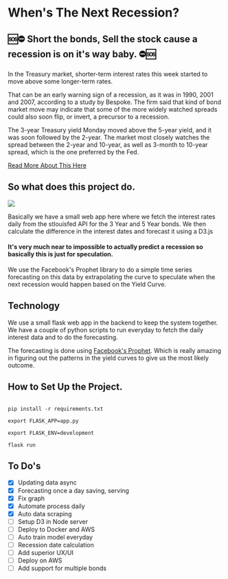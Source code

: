 # When's The Next Recession?

## :sos::no_entry: Short the bonds, Sell the stock cause a recession is on it's way baby. :no_entry::sos:

In the Treasury market, shorter-term interest rates this week started to move above some longer-term rates.

That can be an early warning sign of a recession, as it was in 1990, 2001 and 2007, according to a study by Bespoke. The firm said that kind of bond market move may indicate that some of the more widely watched spreads could also soon flip, or invert, a precursor to a recession.

The 3-year Treasury yield Monday moved above the 5-year yield, and it was soon followed by the 2-year. The market most closely watches the spread between the 2-year and 10-year, as well as 3-month to 10-year spread, which is the one preferred by the Fed.

[Read More About This Here](https://www.cnbc.com/2018/12/04/the-yield-curve-explained-and-how-it-became--wall-streets-barometer.html)

## So what does this project do.

![](https://media.giphy.com/media/8c6YTRuQE9ejh2aXIy/giphy.gif)

Basically we have a small web app here where we fetch the interest rates daily from the stlouisfed API for the 3 Year and 5 Year bonds. We then calculate the difference in the interest dates and forecast it using a D3.js

#### It's very much near to impossible to actually predict a recession so basically this is just for speculation. 

We use the Facebook's Prophet library to do a simple time series forecasting on this data by extrapolating the curve to speculate when the next recession would happen based on the Yield Curve.


## Technology

We use a small flask web app in the backend to keep the system together. We have a couple of python scripts to run everyday to fetch the daily interest data and to do the forecasting.

The forecasting is done using [Facebook's Prophet](https://github.com/facebook/prophet). Which is really amazing in figuring out the patterns in the yield curves to give us the most likely outcome.

## How to Set Up the Project.

```

pip install -r requirements.txt

export FLASK_APP=app.py

export FLASK_ENV=development

flask run

```

## To Do's

- [x] Updating data async
- [x] Forecasting once a day saving, serving
- [x] Fix graph
- [x] Automate process daily
- [x] Auto data scraping
- [ ] Setup D3 in Node server
- [ ] Deploy to Docker and AWS
- [ ] Auto train model everyday
- [ ] Recession date calculation
- [ ] Add superior UX/UI
- [ ] Deploy on AWS
- [ ] Add support for multiple bonds
